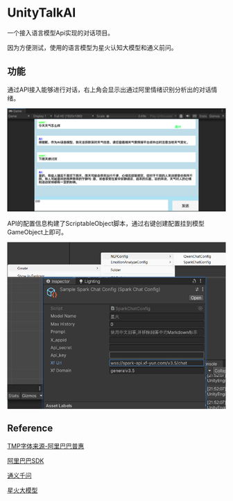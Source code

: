 # UnityTalkAI
 一个接入语言模型Api实现的对话项目。

因为方便测试，使用的语言模型为星火认知大模型和通义前问。



## 功能

通过API接入能够进行对话，右上角会显示出通过阿里情绪识别分析出的对话情绪。

![image-20240314215219132](assets/README/image-20240314215219132.png)

API的配置信息构建了ScriptableObject脚本，通过右键创建配置挂到模型GameObject上即可。

![image-20240314215548827](assets/README/image-20240314215548827.png)

## Reference

[TMP字体来源-阿里巴巴普惠](https://www.alibabafonts.com/#/home)

[阿里巴巴SDK](https://help.aliyun.com/zh/sdk/developer-reference/v2-0-dotnet-sdk?spm=a2c4g.11174283.0.0.6a3c3a11hGi2ux)

[通义千问](https://tongyi.aliyun.com/qianwen/)

[星火大模型](https://xinghuo.xfyun.cn/)

